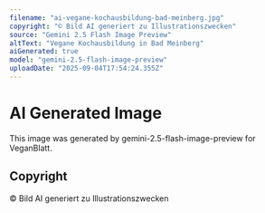 ```yaml
---
filename: "ai-vegane-kochausbildung-bad-meinberg.jpg"
copyright: "© Bild AI generiert zu Illustrationszwecken"
source: "Gemini 2.5 Flash Image Preview"
altText: "Vegane Kochausbildung in Bad Meinberg"
aiGenerated: true
model: "gemini-2.5-flash-image-preview"
uploadDate: "2025-09-04T17:54:24.355Z"
---
```


# AI Generated Image

This image was generated by gemini-2.5-flash-image-preview for VeganBlatt.

## Copyright
© Bild AI generiert zu Illustrationszwecken
